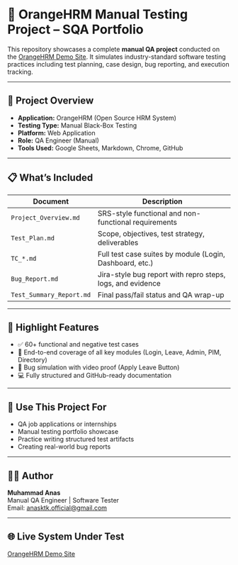 # 🧪 OrangeHRM Manual Testing Project – SQA Portfolio

This repository showcases a complete **manual QA project** conducted on the [OrangeHRM Demo Site](https://opensource-demo.orangehrmlive.com/). It simulates industry-standard software testing practices including test planning, case design, bug reporting, and execution tracking.

---

## 📌 Project Overview

- **Application:** OrangeHRM (Open Source HRM System)
- **Testing Type:** Manual Black-Box Testing
- **Platform:** Web Application
- **Role:** QA Engineer (Manual)
- **Tools Used:** Google Sheets, Markdown, Chrome, GitHub



---

## 📋 What’s Included

| Document                | Description                                                 |
|-------------------------|-------------------------------------------------------------|
| `Project_Overview.md`   | SRS-style functional and non-functional requirements         |
| `Test_Plan.md`          | Scope, objectives, test strategy, deliverables               |
| `TC_*.md`               | Full test case suites by module (Login, Dashboard, etc.)     |
| `Bug_Report.md`         | Jira-style bug report with repro steps, logs, and evidence   |
| `Test_Summary_Report.md`| Final pass/fail status and QA wrap-up                        |

---

## 📝 Highlight Features

- ✅ 60+ functional and negative test cases  
- 🧪 End-to-end coverage of all key modules (Login, Leave, Admin, PIM, Directory)  
- 🐞 Bug simulation with video proof (Apply Leave Button)  
- 💻 Fully structured and GitHub-ready documentation

---

## 🧠 Use This Project For

- QA job applications or internships  
- Manual testing portfolio showcase  
- Practice writing structured test artifacts  
- Creating real-world bug reports

---

## 🧑‍💻 Author

**Muhammad Anas**  
Manual QA Engineer | Software Tester  
Email: [anasktk.official@gmail.com](mailto:anasktk.official@gmail.com)

---

## 🌐 Live System Under Test

[OrangeHRM Demo Site](https://opensource-demo.orangehrmlive.com/web/index.php/dashboard/index)
